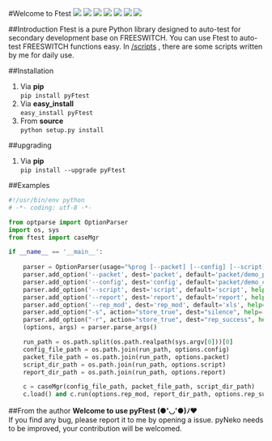 #Welcome to Ftest
![](https://travis-ci.org/sudaning/Ftest.svg?branch=master)
![](https://img.shields.io/pypi/v/pyFtest.svg)
![](https://img.shields.io/badge/python-3.5-green.svg)
![](https://img.shields.io/badge/python-2.7-green.svg)
![](https://img.shields.io/badge/docs-stable-brightgreen.svg?style=flat)
![](https://img.shields.io/github/stars/sudaning/Ftest.svg)
![](https://img.shields.io/github/forks/sudaning/Ftest.svg)

##Introduction
Ftest is a pure Python library designed to auto-test for secondary development base on FREESWITCH.
You can use Ftest to auto-test FREESWITCH functions easy.
In [/scripts](https://github.com/sudaning/Ftest/tree/master/scripts) , there are some scripts written by me for daily use.

##Installation
1. Via **pip**  
```pip install pyFtest```  
2. Via **easy_install**  
```easy_install pyFtest```
3. From **source**  
```python setup.py install```

##upgrading
1. Via **pip**  
```pip install --upgrade pyFtest```

##Examples

```python
#!/usr/bin/env python 
# -*- coding: utf-8 -*- 

from optparse import OptionParser
import os, sys
from ftest import caseMgr

if __name__ == '__main__':
	
	parser = OptionParser(usage="%prog [--packet] [--config] [--script] [--report] [--rep_mod] [-s] [-r] [--version]", version="%prog 1.1")
	parser.add_option('--packet', dest='packet', default='packet/demo_packet.yaml', help='test pakcet yaml file [default: %default]')
	parser.add_option('--config', dest='config', default='packet/demo_config.yaml', help='config yaml file [default: %default]')
	parser.add_option('--script', dest='script', default='script', help='script directory [default: %default]')
	parser.add_option('--report', dest='report', default='report', help='report directory [default: %default]')
	parser.add_option('--rep_mod', dest='rep_mod', default='xls', help='report mod [default: %default]')
	parser.add_option("-s", action="store_true", dest="silence", help='no any information to show on foreground')  
	parser.add_option("-r", action="store_true", dest="rep_success", help='report successful cases, successful case details to report')
	(options, args) = parser.parse_args()

	run_path = os.path.split(os.path.realpath(sys.argv[0]))[0]
	config_file_path = os.path.join(run_path, options.config)
	packet_file_path = os.path.join(run_path, options.packet)
	script_dir_path = os.path.join(run_path, options.script)
	report_dir_path = os.path.join(run_path, options.report)

	c = caseMgr(config_file_path, packet_file_path, script_dir_path)
	c.load() and c.run(options.rep_mod, report_dir_path, options.rep_success, options.silence)
```

##From the author
**Welcome to use pyFtest (●'◡'●)ﾉ♥**  
If you find any bug, please report it to me by opening a issue.
pyNeko needs to be improved, your contribution will be welcomed.
